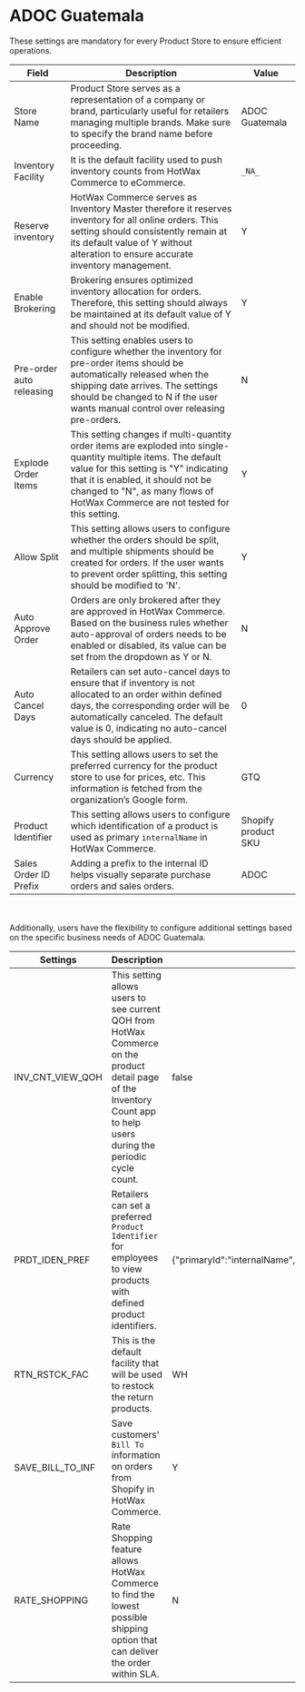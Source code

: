 # ADOC Guatemala

These settings are mandatory for every Product Store to ensure efficient operations.

| Field                  | Description                                                                                                      | Value         |
|------------------------|------------------------------------------------------------------------------------------------------------------|---------------|
| Store Name             | Product Store serves as a representation of a company or brand, particularly useful for retailers managing multiple brands. Make sure to specify the brand name before proceeding. | ADOC Guatemala|
| Inventory Facility     | It is the default facility used to push inventory counts from HotWax Commerce to eCommerce.                        | `_NA_`        |
| Reserve inventory      | HotWax Commerce serves as Inventory Master therefore it reserves inventory for all online orders. This setting should consistently remain at its default value of Y without alteration to ensure accurate inventory management. | Y             |
| Enable Brokering       | Brokering ensures optimized inventory allocation for orders. Therefore, this setting should always be maintained at its default value of Y and should not be modified. | Y             |
| Pre-order auto releasing | This setting enables users to configure whether the inventory for pre-order items should be automatically released when the shipping date arrives. The settings should be changed to N if the user wants manual control over releasing pre-orders. | N             |
| Explode Order Items    | This setting changes if multi-quantity order items are exploded into single-quantity multiple items. The default value for this setting is "Y" indicating that it is enabled, it should not be changed to "N", as many flows of HotWax Commerce are not tested for this setting. | Y             |
| Allow Split            | This setting allows users to configure whether the orders should be split, and multiple shipments should be created for orders. If the user wants to prevent order splitting, this setting should be modified to 'N'. | Y             |
| Auto Approve Order      | Orders are only brokered after they are approved in HotWax Commerce. Based on the business rules whether auto-approval of orders needs to be enabled or disabled, its value can be set from the dropdown as Y or N. | N             |
| Auto Cancel Days        | Retailers can set auto-cancel days to ensure that if inventory is not allocated to an order within defined days, the corresponding order will be automatically canceled. The default value is 0, indicating no auto-cancel days should be applied. | 0             |
| Currency               | This setting allows users to set the preferred currency for the product store to use for prices, etc. This information is fetched from the organization’s Google form. | GTQ           |
| Product Identifier     | This setting allows users to configure which identification of a product is used as primary `internalName` in HotWax Commerce. | Shopify product SKU |
| Sales Order ID Prefix   | Adding a prefix to the internal ID helps visually separate purchase orders and sales orders.                         | ADOC          |

<br></br>
Additionally, users have the flexibility to configure additional settings based on the specific business needs of ADOC Guatemala.

| Settings            | Description                                                                                                              | Value                                         |
|---------------------|--------------------------------------------------------------------------------------------------------------------------|-----------------------------------------------|
| INV_CNT_VIEW_QOH    | This setting allows users to see current QOH from HotWax Commerce on the product detail page of the Inventory Count app to help users during the periodic cycle count. | false                                         |
| PRDT_IDEN_PREF      | Retailers can set a preferred `Product Identifier` for employees to view products with defined product identifiers.  | {"primaryId":"internalName","secondaryId":"parentProductName"} |
| RTN_RSTCK_FAC       | This is the default facility that will be used to restock the return products.                                           | WH                                            |
| SAVE_BILL_TO_INF    | Save customers' `Bill To` information on orders from Shopify in HotWax Commerce.                                          | Y                                             |
| RATE_SHOPPING       | Rate Shopping feature allows HotWax Commerce to find the lowest possible shipping option that can deliver the order within SLA. | N                                             |


